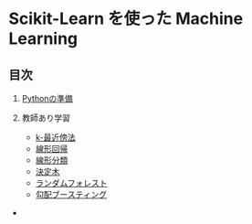 # Scikit-Learn を使った Machine Learning

## 目次
1. [Pythonの準備](Python.md)

2. 教師あり学習
	* [k-最近傍法](k-NN.md)
	* [線形回帰](liner.md)
	* [線形分類](liner_classifier.md)
	* [決定木](decision_tree.md)
	* [ランダムフォレスト](random_forest.md)
	* [勾配ブースティング](boosting.md)
*  




